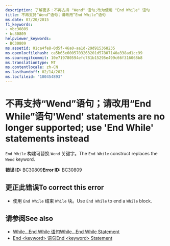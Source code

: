 ```yaml
---
description: 了解更多：不再支持 "Wend" 语句;改为使用 "End While" 语句
title: 不再支持“Wend”语句；请改用“End While”语句
ms.date: 07/20/2015
f1_keywords:
- vbc30809
- bc30809
helpviewer_keywords:
- BC30809
ms.assetid: 01ca4fe8-0d5f-46a0-aa1d-29d915368235
ms.openlocfilehash: ca5b65e6005703263201d57807140a338ad1cc99
ms.sourcegitcommit: 10e719780594efc781b15295e499c66f316068b8
ms.translationtype: MT
ms.contentlocale: zh-CN
ms.lasthandoff: 02/14/2021
ms.locfileid: "100454893"
---
```

# <a name="wend-statements-are-no-longer-supported-use-end-while-statements-instead"></a><span data-ttu-id="116bc-103">不再支持“Wend”语句；请改用“End While”语句</span><span class="sxs-lookup"><span data-stu-id="116bc-103">'Wend' statements are no longer supported; use 'End While' statements instead</span></span>

<span data-ttu-id="116bc-104">`End While` 构建可替换 `Wend` 关键字。</span><span class="sxs-lookup"><span data-stu-id="116bc-104">The `End While` construct replaces the `Wend` keyword.</span></span>  
  
 <span data-ttu-id="116bc-105">**错误 ID:** BC30809</span><span class="sxs-lookup"><span data-stu-id="116bc-105">**Error ID:** BC30809</span></span>  
  
## <a name="to-correct-this-error"></a><span data-ttu-id="116bc-106">更正此错误</span><span class="sxs-lookup"><span data-stu-id="116bc-106">To correct this error</span></span>  
  
- <span data-ttu-id="116bc-107">使用 `End While` 结束 `While` 块。</span><span class="sxs-lookup"><span data-stu-id="116bc-107">Use `End While` to end a `While` block.</span></span>  
  
## <a name="see-also"></a><span data-ttu-id="116bc-108">请参阅</span><span class="sxs-lookup"><span data-stu-id="116bc-108">See also</span></span>

- [<span data-ttu-id="116bc-109">While...End While 语句</span><span class="sxs-lookup"><span data-stu-id="116bc-109">While...End While Statement</span></span>](../language-reference/statements/while-end-while-statement.md)
- [<span data-ttu-id="116bc-110">End \<keyword> 语句</span><span class="sxs-lookup"><span data-stu-id="116bc-110">End \<keyword> Statement</span></span>](../language-reference/statements/end-keyword-statement.md)
